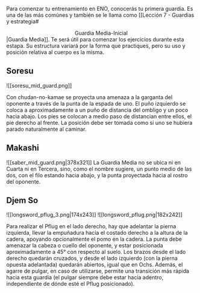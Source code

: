Para comenzar tu entrenamiento en ENO, conocerás tu primera guardia. Es una de las más comúnes y también se le llama como [[Lección 7 - Guardias y estrategia#<center>Guardia Media-Inicial</center>|Guardia Media]]. Te será útil para comenzar los ejercicios durante esta estapa. Su estructura variará por la forma que practiques, pero su uso y posición relativa al cuerpo es la misma.

## Soresu

![[soresu_mid_guard.png]]

Con chudan-no-kamae se proyecta una amenaza a la garganta del oponente a través de la punta de la espada de uno. El puño izquierdo se coloca a aproximadamente a un puño de distancia del ombligo y un poco hacia abajo. Los pies se colocan a medio paso de distancian entre ellos, el pie derecho al frente. La posición debe ser tomada como si uno se hubiera parado naturalmente al caminar.

## Makashi

![[saber_mid_guard.png|378x321]]
La Guardia Media no se ubica ni en Cuarta ni en Tercera, sino, como el nombre sugiere, un punto medio de las dos, con el filo estando hacia abajo, y la punta proyectada hacia al rostro del oponente.


## Djem So

![[longsword_pflug_3.png|174x243]] ![[longsword_pflug.png|182x242]] 

Para realizar el Pflug en el lado derecho, hay que adelantar la pierna izquierda, llevar la empuñadura hacia el costado derecho a la altura de la cadera, apoyando opcionalmente el pomo en la cadera. La punta debe amenazar la cabeza o cuello del oponente, y estar posicionada aproximadamente a 45° con respecto al suelo. Los brazos desde el lado derecho quedarán cruzados, y desde el lado izquierdo (con la pierna opuesta adelantada) quedarán abiertos, igual que en Ochs. Además, el agarre de pulgar, en caso de utilizarse, permite una transición más rápida hacia esta guardia (el pulgar siempre debe estar hacia adentro, independiente de dónde esté el Pflug posicionado).